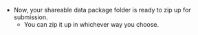<!-- zip up shareable data package -->

* Now, your shareable data package folder is ready to zip up for submission. 
  * You can zip it up in whichever way you choose.